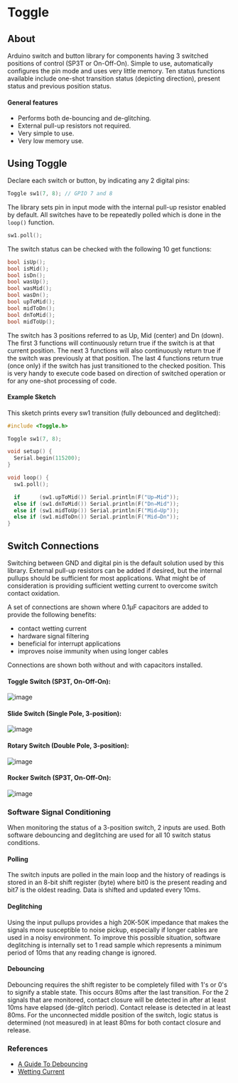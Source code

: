 # Toggle
##  About

Arduino switch and button library for components having 3 switched positions of control (SP3T or On-Off-On). Simple to use, automatically configures the pin mode and uses very little memory. Ten status functions available include one-shot transition status (depicting direction),  present status and previous position status. 

#### General features

- Performs both de-bouncing and de-glitching.
- External pull-up resistors not required.
- Very simple to use.
- Very low memory use.

## Using Toggle

Declare each switch or button, by indicating any 2 digital pins:

```c++
Toggle sw1(7, 8); // GPIO 7 and 8
```

The library sets pin in input mode with the internal  pull-up resistor enabled by default. All switches have to be repeatedly polled which is done in the `loop()` function.

```c++
sw1.poll();
```

The switch status can be checked with the following 10 get functions:

```c++
bool isUp();
bool isMid();
bool isDn();
bool wasUp();
bool wasMid();
bool wasDn();
bool upToMid();
bool midToDn();
bool dnToMid();
bool midToUp();
```

The switch has 3 positions referred to as Up, Mid (center) and Dn (down). The first 3 functions will continuously return true if the switch is at that current position. The next 3 functions will also continuously return true if the switch was previously at that position. The last 4 functions return true (once only) if the switch has just transitioned to the checked position. This is very handy to execute code based on direction of switched operation or for any one-shot processing of code.

#### Example Sketch

This sketch prints every sw1 transition (fully debounced and deglitched):

```c++
#include <Toggle.h>

Toggle sw1(7, 8);

void setup() {
  Serial.begin(115200);
}

void loop() {
  sw1.poll();

  if      (sw1.upToMid()) Serial.println(F("Up⇒Mid"));
  else if (sw1.dnToMid()) Serial.println(F("Dn⇒Mid"));
  else if (sw1.midToUp()) Serial.println(F("Mid⇒Up"));
  else if (sw1.midToDn()) Serial.println(F("Mid⇒Dn"));
}
```

## Switch Connections

Switching between GND and digital pin is the default solution used by this library. External pull-up resistors can be added if desired, but the internal pullups should be sufficient for most applications. What might be of consideration is providing sufficient wetting current to overcome switch contact oxidation.

A set of connections are shown where 0.1μF capacitors are added to provide the following benefits:

- contact wetting current
- hardware signal filtering 
- beneficial for interrupt applications
- improves noise immunity when using longer cables 

Connections are shown both without and with capacitors installed.



#### Toggle Switch (SP3T, On-Off-On):

![image](https://user-images.githubusercontent.com/63488701/166512833-eda91d35-60bd-4846-95cb-326a442edfac.png)



#### Slide Switch (Single Pole, 3-position):

![image](https://user-images.githubusercontent.com/63488701/166516607-82f0c9c1-e627-4769-bb15-5df6c0bd8784.png)



#### Rotary Switch (Double Pole, 3-position):

![image](https://user-images.githubusercontent.com/63488701/166517355-0869726d-dca0-4125-bb3e-2bebe63f6afb.png)



#### Rocker Switch (SP3T, On-Off-On):

![image](https://user-images.githubusercontent.com/63488701/166518133-6c991e99-1618-404b-b9b4-62c0c0f79dae.png)



### Software Signal Conditioning

When monitoring the status of a 3-position switch, 2 inputs are used. Both software debouncing and deglitching are used for all 10 switch status conditions.

#### Polling

The switch inputs are polled in the main loop and the history of readings is stored in an 8-bit shift register (byte) where bit0 is the present reading and bit7 is the oldest reading. Data is shifted and updated every 10ms.

#### Deglitching

Using the input pullups provides a high 20K-50K impedance that makes the signals more susceptible to noise pickup, especially if longer cables are used in a noisy environment. To improve this possible situation, software deglitching is internally set to 1 read sample which represents a minimum period of 10ms that any reading change is ignored.

#### Debouncing

Debouncing requires the shift register to be completely filled with 1's or 0's to signify a stable state. This occurs 80ms after the last transition. For the 2 signals that are monitored, contact closure will be detected in after at least 10ms have elapsed (de-glitch period). Contact release is detected in at least 80ms. For the unconnected middle position of the switch, logic status is determined (not measured) in at least 80ms for both contact closure and release. 

### References

- [A Guide To Debouncing](http://www.ganssle.com/item/debouncing-switches-contacts-code.htm)
- [Wetting Current](https://en.wikipedia.org/wiki/Wetting_current)
